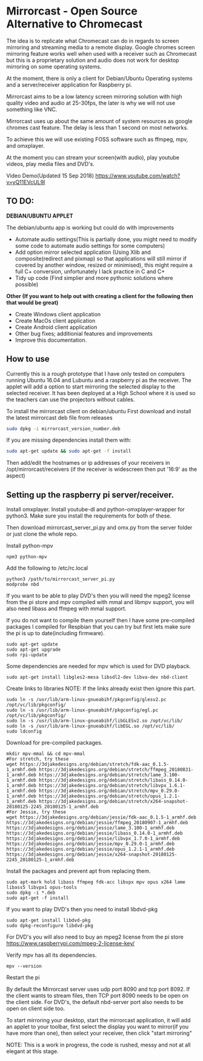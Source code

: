 # Mirrorcast - Open Source Alternative to Chromecast

The idea is to replicate what Chromecast can do in regards to screen mirroring and streaming media to a remote display. 
Google chromes screen mirroring feature works well when used with a receiver such as Chromecast but this is a proprietary solution and audio does not work for desktop mirroring on some operating systems.

At the moment, there is only a client for Debian/Ubuntu Operating systems and a server/receiver application for Raspberry pi.

Mirrorcast aims to be a low latency screen mirroring solution with high quality video and audio at 25-30fps, the later is why we will not use something like VNC.

Mirrorcast uses up about the same amount of system resources as google chromes cast feature. The delay is less than 1 second on most networks.

To achieve this we will use existing FOSS software such as ffmpeg, mpv, and omxplayer.

At the moment you can stream your screen(with audio), play youtube videos, play media files and DVD's.

<p>Video Demo(Updated 15 Sep 2018) <a href="https://www.youtube.com/watch?v=yQ11EVcUL9I">https://www.youtube.com/watch?v=yQ11EVcUL9I</a> </p>

<h2>TO DO:</h2>

<b>DEBIAN/UBUNTU APPLET</b>

<p>The debian/ubuntu app is working but could do with improvements</p>

<ul><li>Automate audio settings(This is partially done, you might need to modify some code to automate audio settings for some computers)</li>
<li>Add option mirror selected application (Using Xlib and composite(redirect and pixmap) so that applications will still mirror if covered by another window, resized or minimised), this might require a full C+ conversion, unfortunately I lack practice in C and C+</li>
<li>Tidy up code (Find simplier and more pythonic solutions where possible)</li></ul>

<b>Other (If you want to help out with creating a client for the following then that would be great)</b>
<ul><li>Create Windows client application</li>
<li>Create MacOs client application</li>
<li>Create Android client application</li>
<li>Other bug fixes; additionial features and improvements</li>
<li>Improve this documentation.</ul>


<h2>How to use</h2>

Currently this is a rough prototype that I have only tested on computers running Ubuntu 16.04 and Lubuntu and a raspberry pi as the receiver. The applet will add a option to start mirroring the selected display to the selected receiver. It has been deployed at a High School where it is used so the teachers can use the projectors without cables.

To install the mirrorcast client on debian/ubuntu
First download and install the latest mirrorcast deb file from releases
```sh
sudo dpkg -i mirrorcast_version_number.deb
```
If you are missing dependencies install them with:
```sh 
sudo apt-get update && sudo apt-get -f install
```
Then add/edit the hostnames or ip addresses of your receivers in /opt/mirrorcast/receivers (if the receiver is widescreen then put '16:9' as the aspect)

<h2>Setting up the raspberry pi server/receiver.</h2>

Install omxplayer. 
Install youtube-dl and python-omxplayer-wrapper for python3. Make sure you install the requirements for both of these.

Then download mirrorcast_server_pi.py and omx.py from the server folder or just clone the whole repo.

Install python-mpv
```
npm3 python-mpv
```
Add the following to /etc/rc.local
```
python3 /path/to/mirrorcast_server_pi.py
modprobe nbd
```
If you want to be able to play DVD's then you will need the mpeg2 license from the pi store and mpv compiled with mmal and libmpv support, you will also need libass and ffmpeg with mmal support.

If you do not want to compile them yourself then I have some pre-compiled packages I compiled for Respbian that you can try but first lets make sure the pi is up to date(including firmware).
```
sudo apt-get update
sudo apt-get upgrade
sudo rpi-update
```
Some dependencies are needed for mpv which is used for DVD playback.
```
sudo apt-get install libgles2-mesa libsdl2-dev libva-dev nbd-client
```
Create links to libraries
NOTE: If the links already exist then ignore this part.
```
sudo ln -s /usr/lib/arm-linux-gnueabihf/pkgconfig/glesv2.pc /opt/vc/lib/pkgconfig/
sudo ln -s /usr/lib/arm-linux-gnueabihf/pkgconfig/egl.pc /opt/vc/lib/pkgconfig/
sudo ln -s /usr/lib/arm-linux-gnueabihf/libGLESv2.so /opt/vc/lib/
sudo ln -s /usr/lib/arm-linux-gnueabihf/libEGL.so /opt/vc/lib/
sudo ldconfig
```
Download for pre-compiled packages. 
```
mkdir mpv-mmal && cd mpv-mmal
#For stretch, try these
wget https://3djakedesigns.org/debian/stretch/fdk-aac_0.1.5-1_armhf.deb https://3djakedesigns.org/debian/stretch/ffmpeg_20180831-1_armhf.deb https://3djakedesigns.org/debian/stretch/lame_3.100-1_armhf.deb https://3djakedesigns.org/debian/stretch/libass_0.14.0-1_armhf.deb https://3djakedesigns.org/debian/stretch/libvpx_1.6.1-1_armhf.deb https://3djakedesigns.org/debian/stretch/mpv_0.29.0-1_armhf.deb https://3djakedesigns.org/debian/stretch/opus_1.2.1-1_armhf.deb https://3djakedesigns.org/debian/stretch/x264-snapshot-20180125-2245_20180125-1_armhf.deb
#For Jessie, try these
wget https://3djakedesigns.org/debian/jessie/fdk-aac_0.1.5-1_armhf.deb https://3djakedesigns.org/debian/jessie/ffmpeg_20180907-1_armhf.deb https://3djakedesigns.org/debian/jessie/lame_3.100-1_armhf.deb https://3djakedesigns.org/debian/jessie/libass_0.14.0-1_armhf.deb https://3djakedesigns.org/debian/jessie/libvpx_1.7.0-1_armhf.deb https://3djakedesigns.org/debian/jessie/mpv_0.29.0-1_armhf.deb https://3djakedesigns.org/debian/jessie/opus_1.2.1-1_armhf.deb https://3djakedesigns.org/debian/jessie/x264-snapshot-20180125-2245_20180125-1_armhf.deb
```
Install the packages and prevent apt from replacing them.
```
sudo apt-mark hold libass ffmpeg fdk-acc libvpx mpv opus x264 lame libass5 libvpx1 opus-tools
sudo dpkg -i *.deb
sudo apt-get -f install

```
If you want to play DVD's then you need to install libdvd-pkg
```
sudo apt-get install libdvd-pkg
sudo dpkg-reconfigure libdvd-pkg
```
For DVD's you will also need to buy an mpeg2 license from the pi store <a href="https://www.raspberrypi.com/mpeg-2-license-key/">https://www.raspberrypi.com/mpeg-2-license-key/</a> </p>

Verify mpv has all its dependencies.
```
mpv --version
```
Restart the pi



By default the Mirrorcast server uses udp port 8090 and tcp port 8092. If the client wants to stream files, then TCP port 8090 needs to be open on the client side. For DVD's, the default nbd-server port also needs to be open on client side too.

To start mirroring your desktop, start the mirrorcast application, it will add an applet to your toolbar, first select the display you want to mirror(if you have more than one), then select your receiver, then click "start mirroring"

<p>NOTE: This is a work in progress, the code is rushed, messy and not at all elegant at this stage. </p>
